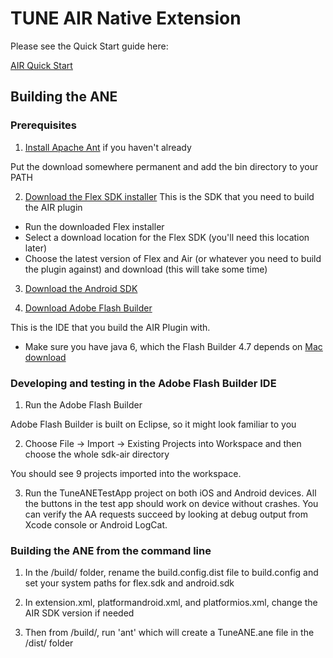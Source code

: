 # TUNE AIR Native Extension

Please see the Quick Start guide here:

[AIR Quick Start](https://developers.tune.com/sdk/adobe-air-quick-start/)

## Building the ANE

### Prerequisites

1. [Install Apache Ant](http://ant.apache.org/bindownload.cgi) if you haven't already

Put the download somewhere permanent and add the bin directory to your PATH

2. [Download the Flex SDK installer](http://flex.apache.org/installer.html) This is the SDK that you need to build the AIR plugin

* Run the downloaded Flex installer
* Select a download location for the Flex SDK (you'll need this location later)
* Choose the latest version of Flex and Air (or whatever you need to build the plugin against) and download (this will take some time)

3. [Download the Android SDK](http://developer.android.com/sdk/index.html)

4. [Download Adobe Flash Builder](https://creative.adobe.com/products/download/flash-builder)

This is the IDE that you build the AIR Plugin with.

* Make sure you have java 6, which the Flash Builder 4.7 depends on [Mac download](https://support.apple.com/kb/DL1572?locale=en_US)

### Developing and testing in the Adobe Flash Builder IDE

1. Run the Adobe Flash Builder

Adobe Flash Builder is built on Eclipse, so it might look familiar to you

2. Choose File -> Import -> Existing Projects into Workspace and then choose the whole sdk-air directory

You should see 9 projects imported into the workspace.

3. Run the TuneANETestApp project on both iOS and Android devices. All the buttons in the test app should work on device without crashes. You can verify the AA requests succeed by looking at debug output from Xcode console or Android LogCat.

### Building the ANE from the command line

1. In the /build/ folder, rename the build.config.dist file to build.config and set your system paths for flex.sdk and android.sdk

2. In extension.xml, platformandroid.xml, and platformios.xml, change the AIR SDK version if needed

3. Then from /build/, run 'ant' which will create a TuneANE.ane file in the /dist/ folder
